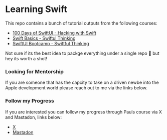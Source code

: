 # Learning Swift
This repo contains a bunch of tutorial outputs from the following courses:
- [100 Days of SwiftUI - Hacking with Swift](https://www.hackingwithswift.com/100/swiftui)
- [Swift Basics - Swiftul Thinking](https://www.youtube.com/playlist?list=PLwvDm4VfkdpiLvzZFJI6rVIBtdolrJBVB)
- [SwiftUI Bootcamp - Swiftful Thinking](https://www.youtube.com/playlist?list=PLwvDm4VfkdphqETTBf-DdjCoAvhai1QpO)

Not sure if its the best idea to packge everything under a single repo 🤷 but hey its worth a shot!

### Looking for Mentorship
If you are someone that has the capcity to take on a driven newbe into the Apple development world please reach out to me via the links below.

### Follow my Progress
If you are interested you can follow my progress through Pauls course via X and Mastadon, links below:
- [X](https://x.com/nicjrichdev)
- [Mastadon](https://mastodon.social/@nicjrichdev)

